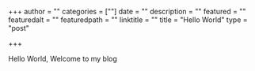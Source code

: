 +++
author = ""
categories = [""]
date = ""
description = ""
featured = ""
featuredalt = ""
featuredpath = ""
linktitle = ""
title = "Hello World"
type = "post"

+++

Hello World, Welcome to my blog